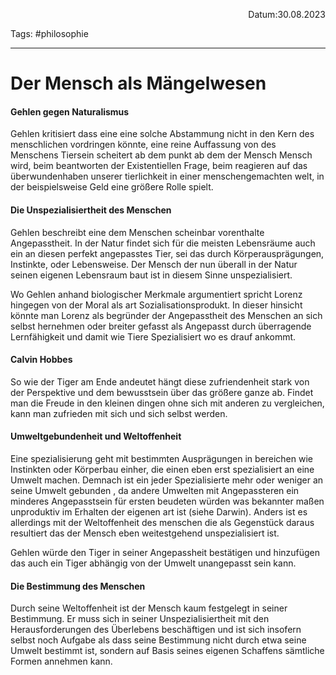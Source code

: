 <p align="right">Datum:30.08.2023</p>

Tags: #philosophie 

---

# Der Mensch als Mängelwesen
#### Gehlen gegen Naturalismus
Gehlen kritisiert dass eine eine solche Abstammung nicht in den Kern des menschlichen vordringen könnte, eine reine Auffassung von des Menschens Tiersein scheitert ab dem punkt ab dem der Mensch Mensch wird, beim beantworten der Existentiellen Frage, beim reagieren auf das überwundenhaben unserer tierlichkeit in einer menschengemachten welt, in der beispielsweise Geld eine größere Rolle spielt. 

#### Die Unspezialisiertheit des Menschen
Gehlen beschreibt eine dem Menschen scheinbar vorenthalte Angepasstheit. In der Natur findet sich für die meisten Lebensräume auch ein an diesen perfekt angepasstes Tier, sei das durch Körperausprägungen, Instinkte, oder Lebensweise. Der Mensch der nun überall in der Natur seinen eigenen Lebensraum baut ist in diesem Sinne unspezialisiert.

Wo Gehlen anhand biologischer Merkmale argumentiert spricht Lorenz hingegen von der Moral als art Sozialisationsprodukt. In dieser hinsicht könnte man Lorenz als begründer der Angepasstheit des Menschen an sich selbst hernehmen oder breiter gefasst als Angepasst durch überragende Lernfähigkeit und damit wie Tiere Spezialisiert wo es drauf ankommt.


#### Calvin Hobbes
So wie der Tiger am Ende andeutet hängt diese zufriendenheit stark von der Perspektive und dem bewusstsein über das größere ganze ab. Findet man die Freude in den kleinen dingen ohne sich mit anderen zu vergleichen, kann man zufrieden mit sich und sich selbst werden. 

#### Umweltgebundenheit und Weltoffenheit
Eine spezialisierung geht mit bestimmten Ausprägungen in bereichen wie Instinkten oder Körperbau einher, die einen eben erst spezialisiert an eine Umwelt machen. Demnach ist ein jeder Spezialisierte mehr oder weniger an seine Umwelt gebunden , da andere Umwelten mit Angepassteren ein minderes Angepasstsein für ersten beudeten würden was bekannter maßen unproduktiv im Erhalten der eigenen art ist (siehe Darwin). 
Anders ist es allerdings mit der Weltoffenheit des menschen die als Gegenstück daraus resultiert das der Mensch eben weitestgehend unspezialisiert ist. 

Gehlen würde den Tiger in seiner Angepassheit bestätigen und hinzufügen das auch ein Tiger abhängig von der Umwelt unangepasst sein kann. 

#### Die Bestimmung des Menschen
Durch seine Weltoffenheit ist der Mensch kaum festgelegt in seiner Bestimmung. Er muss sich in seiner Unspezialisiertheit mit den Herausforderungen des Überlebens beschäftigen und ist sich insofern selbst noch Aufgabe als dass seine Bestimmung nicht durch etwa seine Umwelt bestimmt ist, sondern auf Basis seines eigenen Schaffens sämtliche Formen annehmen kann.


